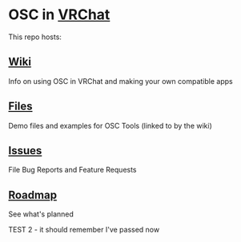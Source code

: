 # OSC in [VRChat](https://vrchat.com)

This repo hosts:
## [Wiki](../../wiki)
Info on using OSC in VRChat and making your own compatible apps

## [Files](../../tree/main/files)
Demo files and examples for OSC Tools (linked to by the wiki)

## [Issues](../../issues)
File Bug Reports and Feature Requests

## [Roadmap](../../milestones)
See what's planned

TEST 2 - it should remember I've passed now
